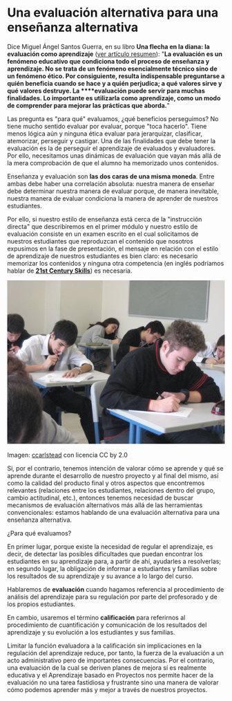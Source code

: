 
# Una evaluación alternativa para una enseñanza alternativa

Dice Miguel Ángel Santos Guerra, en su libro **Una flecha en la diana: la evaluación como aprendizaje** ([ver artículo resumen](http://multiblog.educacion.navarra.es/jmoreno1/files/2013/10/evaluaci%C3%B3n-de-la-escuela.pdf)): "**La evaluación es un fenómeno educativo que condiciona todo el proceso de enseñanza y aprendizaje. No se trata de un fenómeno esencialmente técnico sino de un fenómeno ético. Por consiguiente, resulta indispensable preguntarse a quién beneficia cuando se hace y a quién perjudica; a qué valores sirve y qué valores destruye. La ****evaluación puede servir para muchas finalidades. Lo importante es utilizarla como aprendizaje, como un modo de comprender para mejorar las prácticas que aborda.**"

Las pregunta es "para qué" evaluamos, ¿qué beneficios perseguimos? No tiene mucho sentido evaluar por evaluar, porque "toca hacerlo". Tiene menos lógica aún y ninguna ética evaluar para jerarquizar, clasificar, atemorizar, perseguir y castigar. Una de las finalidades que debe tener la evaluación es la de perseguir el aprendizaje de evaluados y evaluadores. Por ello, necesitamos unas dinámicas de evaluación que vayan más allá de la mera comprobación de que el alumno ha memorizado unos contenidos.

Enseñanza y evaluación son **las dos caras de una misma moneda**. Entre ambas debe haber una correlación absoluta: nuestra manera de enseñar debe determinar nuestra manera de evaluar porque, de manera inevitable, nuestra manera de evaluar condiciona la manera de aprender de nuestros estudiantes.

Por ello, si nuestro estilo de enseñanza está cerca de la "instrucción directa" que describiremos en el primer módulo y nuestro estilo de evaluación consiste en un examen escrito en el cual solicitamos de nuestros estudiantes que reproduzcan el contenido que nosotros expusimos en la fase de presentación, el mensaje en relación con el estilo de aprendizaje de nuestros estudiantes es bien claro: es necesario memorizar los contenidos y ninguna otra competencia (en inglés podríamos hablar de [**21st Century Skills**](http://www.bie.org/research/21st_century_skills)) es necesaria.

![](img/examen.jpg)

Imagen: [ccarlstead](http://www.flickr.com/photos/cristic/359572656/) con licencia CC by 2.0

Si, por el contrario, tenemos intención de valorar cómo se aprende y qué se aprende durante el desarrollo de nuestro proyecto y al final del mismo, así como la calidad del producto final y otros aspectos que encontremos relevantes (relaciones entre los estudiantes, relaciones dentro del grupo, cambio actitudinal, etc.), entonces tenemos necesidad de buscar mecanismos de evaluación alternativos más allá de las herramientas convencionales: estamos hablando de una evaluación alternativa para una enseñanza alternativa.

¿Para qué evaluamos? 

En primer lugar, porque existe la necesidad de regular el aprendizaje, es decir, de detectar las posibles dificultades que puedan encontrar los estudiantes en su aprendizaje para, a partir de ahí, ayudarles a resolverlas; en segundo lugar, la obligación de informar a estudiantes y familias sobre los resultados de su aprendizaje y su avance a lo largo del curso.

Hablaremos de **evaluación** cuando hagamos referencia al procedimiento de análisis del aprendizaje para su regulación por parte del profesorado y de los propios estudiantes.

En cambio, usaremos el término **calificación** para referirnos al procedimiento de cuantificación y comunicación de los resultados del aprendizaje y su evolución a los estudiantes y sus familias.

Limitar la función evaluadora a la calificación sin implicaciones en la regulación del aprendizaje reduce, por tanto, la fuerza de la evaluación a un acto administrativo pero de importantes consecuencias. Por el contrario, una evaluación de la cual se deriven planes de mejora sí es realmente educativa y el Aprendizaje basado en Proyectos nos permite hacer de la evaluación no una tarea fastidiosa y frustrante sino una manera de valorar cómo podemos aprender más y mejor a través de nuestros proyectos.
